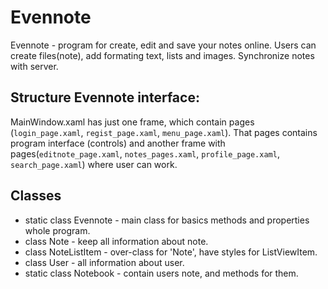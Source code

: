 # Evennote
Evennote - program for create, edit and save your notes online.
Users can create files(note), add formating text, lists and images. Synchronize notes with server.

## Structure Evennote interface:
MainWindow.xaml has just one frame, which contain pages (`login_page.xaml`, `regist_page.xaml`, `menu_page.xaml`). That pages contains program interface (controls) and another frame with pages(`editnote_page.xaml`, `notes_pages.xaml`, `profile_page.xaml`, `search_page.xaml`) where user can work.

## Classes
 * static class Evennote - main class for basics methods and properties whole program.
 * class Note - keep all information about note.
 * class NoteListItem - over-class for 'Note', have styles for ListViewItem.
 * class User - all information about user.
 * static class Notebook - contain users note, and methods for them.